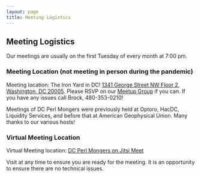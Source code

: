```yaml
---
layout: page
title: Meeting Logistics
---
```


## Meeting Logistics

Our meetings are usually on the first Tuesday of every month at 7:00 pm.

### Meeting Location (not meeting in person during the pandemic)

Meeting location: The Iron Yard in DC! [1341 George Street NW Floor 2, Washington, DC 20005](https://www.google.com/maps/place/The+Iron+Yard+-+Washington,+D.C./@38.8985372,-77.0315609,15z/data=!4m2!3m1!1s0x0:0xbef8b331b48ebbd7?sa=X&ved=0ahUKEwjmo6f5w4jTAhUK_IMKHfwXDS0Q_BIIjQEwCg). Please RSVP on our [Meetup Group](https://www.meetup.com/DC-Perl-Mongers/) if you can. If you have any issues call Brock, 480-353-0210!

Meetings of DC Perl Mongers were previously held at Optoro, HacDC, Liquidity Services, and before that at American Geophysical Union. Many thanks to our various hosts!

### Virtual Meeting Location

Virtual Meeting location: [DC Perl Mongers on Jitsi Meet](https://meet.jit.si/DCPerlMongers)

Visit at any time to ensure you are ready for the meeting. It is an opportunity to ensure there are no technical issues.

